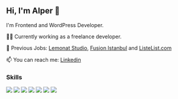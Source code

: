 ## Hi, I'm Alper 👋

I'm Frontend and WordPress Developer.

👨‍💻 Currently working as a freelance developer.

:office: Previous Jobs: [Lemonat Studio](https://lemonat.com/), [Fusion Istanbul](https://fusionistanbul.com/) and [ListeList.com](https://listelist.com/)

📫 You can reach me: [Linkedin](https://linkedin.com/in/alperalin)

### Skills

<div>
  <img src="https://camo.githubusercontent.com/a1309b252e82434062012a8073fa9fc1416a96289b7ca11555577b9fbe1cf03e/68747470733a2f2f696d672e736869656c64732e696f2f62616467652f2d4a6176615363726970742d2532334637444631433f7374796c653d666c61742d737175617265266c6f676f3d6a617661736372697074266c6f676f436f6c6f723d303030303030266c6162656c436f6c6f723d25323346374446314326636f6c6f723d253233464643453541" />
  <img src="https://user-images.githubusercontent.com/5332145/163985102-3330b291-b5f1-4fda-803a-0d3a444213d5.svg" />
  <img src="https://camo.githubusercontent.com/634ac4573efe366be621f3d1952bf763970c98312f8dd6d99bcf4eddfa19e9f7/68747470733a2f2f696d672e736869656c64732e696f2f62616467652f2d52656163742d3631444146423f7374796c653d666c61742d737175617265266c6f676f3d7265616374266c6f676f436f6c6f723d666666666666" />
  <img src="https://camo.githubusercontent.com/7a9ec9434b5ef9b957fd1ede730b21226fbf5acb82b4f6d96160de8e2f04057f/68747470733a2f2f696d672e736869656c64732e696f2f62616467652f2d52656475782d3736344142433f7374796c653d666c61742d737175617265266c6f676f3d7265647578" />
  <img src="https://camo.githubusercontent.com/19d98ab99fe0a1a5c00ef27920be3ada8548f2476877db0598960ac2a5f8788d/68747470733a2f2f696d672e736869656c64732e696f2f62616467652f2d435353332d2532333135373242363f7374796c653d666c61742d737175617265266c6f676f3d63737333">
  <img src="https://camo.githubusercontent.com/bd1c7c6f0491d0326f39fa6e50959ca04f03ae692ef35b61644b4c3748e92b67/68747470733a2f2f696d672e736869656c64732e696f2f62616467652f2d536173732d2532334637444631433f7374796c653d666c61742d737175617265266c6f676f3d73617373266c6f676f436f6c6f723d666666666666266c6162656c436f6c6f723d46463436394626636f6c6f723d464634363946" />
  <img src="https://camo.githubusercontent.com/9a7c8c4ee62739436a191706be9f786a813dc377ce778522da198cb94874dc22/68747470733a2f2f696d672e736869656c64732e696f2f62616467652f2d48544d4c352d2532334534344432373f7374796c653d666c61742d737175617265266c6f676f3d68746d6c35266c6f676f436f6c6f723d666666666666"/>
</div>

